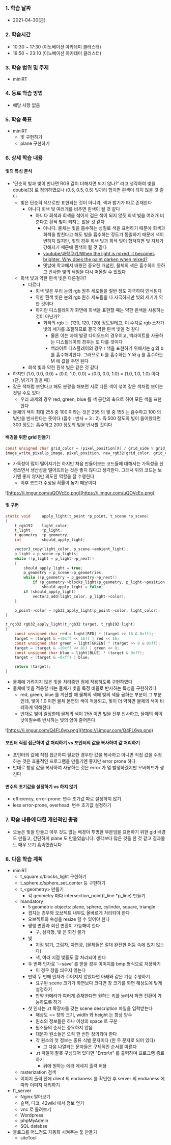 ### 1. 학습 날짜

- 2021-04-30(금)

### 2. 학습시간

- 10:30 ~ 17:30 (이노베이션 아카데미 클러스터)
- 19:50 ~ 23:10 (이노베이션 아카데미 클러스터)

### 3. 학습 범위 및 주제

- miniRT

### 4. 동료 학습 방법

- 해당 사항 없음

### 5. 학습 목표

- miniRT
  - 빛 구현하기
  - plane 구현하기

### 6. 상세 학습 내용

#### 빛의 특성 분석

- '단순히 빛과 빛이 만나면 RGB 값이 더해지면 되지 않나?' 라고 생각하여 빛을 double[3] 로 정의하였으나 (0.5, 0.5, 0.5) 빛끼리 합치면 흰색이 되지 않을 것 같다
  - 빛은 단순히 색으로만 표현되는 것이 아니라, 색과 밝기가 따로 존재한다
    - 아니다 회색 빛 여러개를 비추면 흰색이 될 것 같다
	  - 아니다 회색과 회색을 섞어서 검은 색이 되지 않듯 회색 빛을 여러개 비춘다고 흰색 빛이 되지는 않을 것 같다
	    - 아니다. 물체는 빛을 흡수하는 성질로 색을 표현하기 때문에 회색과 회색을 합친다고 해도 빛을 흡수하는 정도가 동일하기 때문에 색이 변하지 않지만, 빛의 경우 회색 빛과 회색 빛이 합쳐지면 빛 자체가 강해지기 때문에 흰색이 될 것 같다
		- [youtube/과학쿠키/When the light is mixed, it becomes brighter. Why does the paint darken when mixed?](https://www.youtube.com/watch?v=d8dyMnFFxWg)
		- 옛날에 학교에서 배웠던 중요한 개념인, 물체의 색은 흡수하지 못하고 반사한 빛의 색임을 다시 떠올릴 수 있었다
  - 회색 빛과 약한 흰색 빛은 다른걸까?
    - 다르다
	  - 회색 빛은 우리 눈의 rgb 원추 세포들을 절반 정도 자극하여 인식된다
	  - 약한 흰색 빛은 눈의 rgb 원추 세포들을 다 자극하지만 빛의 세기가 약한 것이다
	  - 하지만 디스플레이가 화면에 회색을 표현할 때는 약한 흰색을 사용하는 것이 아닌가?
	    - 회색의 rgb 는 (120, 120, 120) 정도일테고, 이 수치로 rgb 소자가 빛의 세기를 조절하므로 결국 약한 흰색 빛일 것 같다
		  - 물론 이는 자체 발광 다이오드의 경우이고, 백라이트를 사용하는 디스플레이의 경우는 또 다를 것이다
		  - 백라이트 디스플레이의 경우 r 색을 표현하기 위해서는 g 와 b 를 흡수해야한다. 그러므로 b 를 흡수하는 Y 와 g 를 흡수하는 M 에 값을 주면 된다
	- 회색 빛과 약한 흰색 빛은 같은 것 같다
- 하지만 (1.0, 0.0, 0.0) + (0.0, 1.0, 0.0) + (0.0, 0.0, 1.0) = (1.0, 1.0, 1.0) 이다 (단, 밝기가 같을 때)
- 같은 색처럼 보인다고 해도 분광을 해보면 서로 다른 색이 섞여 같은 색처럼 보이는 것일 수도 있다
  - 우리 과제의 경우 red, green, blue 를 색 공간의 축으로 하여 모든 색을 표현한다
- 물체의 색이 최대 255 중 100 이라는 것은 255 의 빛 중 155 는 흡수하고 100 의 빛만을 반사한다는 뜻이다 (흡수 : 반사 = 3 : 2). 즉 500 정도의 빛이 들어왔다면 300 정도는 흡수하고 200 정도의 빛을 반사할 것이다

#### 배경을 위한 grid 만들기

```c
const unsigned char grid_color = (pixel_position[X] / grid_side % grid_side + pixel_positioc[Y] / grid_side % grid_side) % 2 ? 0xd4 : 0xff;
image_write_pixel(p_image, pixel_position, new_rgb32(grid_color, grid_color, grid_color));
```

- 가독성이 많이 떨어지기는 하지만 처음 만들어보는 코드들에 대해서는 가독성을 신경쓰면서 생산성을 떨어뜨리는 것은 좋지 않다고 생각한다. 그래서 위의 코드는 보기엔 좋지 않지만 의도한 역할을 잘 수행한다
  - 이후 코드가 수정될 확률이 높기 때문이다

![https://i.imgur.com/uQOVcEo.png](https://i.imgur.com/uQOVcEo.png)

#### 빛 구현

```c
static void     apply_light(t_point *p_point, t_scene *p_scene)
{
    t_rgb192    light_color;
    t_light     *p_light;
    t_geometry  *p_geometry;
    int         should_apply_light;

    vector3_copy(light_color, p_scene->ambient_light);
    p_light = p_scene->p_lights;
    while ((p_light = p_light->p_next))
    {
        should_apply_light = true;
        p_geometry = p_scene->p_geometries;
        while ((p_geometry = p_geometry->p_next))
            if (p_geometry->blocks_light(p_geometry, p_light->position, p_point->position))
                should_apply_light = false;
        if (should_apply_light)
            vector3_add(light_color, p_light->color);
    }

    p_point->color = rgb32_apply_light(p_point->color, light_color);
}

t_rgb32 rgb32_apply_light(t_rgb32 target, t_rgb192 light)
{
    const unsigned char red = light[RED] * (target >> 16 & 0xff);
    target = (target & ~(0xff << 16)) | red << 16;
    const unsigned char green = light[GREEN] * (target >> 8 & 0xff);
    target = (target & ~(0xff << 8)) | green << 8;
    const unsigned char blue = light[BLUE] * (target & 0xff);
    target = (target & ~0xff) | blue;

    return (target);
}
```

- 물체에 가려지지 않은 빛을 처리중인 점에 적용하도록 구현하였다
- 물체에 빛을 적용할 때는 물체가 빛을 특정 비율로 반사하는 특성을 구현하였다
  - red, green, blue 를 계산할 때 물체의 색에 빛의 색을 곱하는 부분이 그 부분인데, 빛이 1.0 이면 물체 본연의 색이 적용되고, 빛이 더 약하면 물체의 색이 비례하게 약해진다
  - 반대로 빛이 일정한데 물체의 색이 255 이면 빛을 전부 반사하고, 물체의 색이 낮아질수록 반사하는 빛의 양이 줄어든다

![https://i.imgur.com/Q4FL6yp.png](https://i.imgur.com/Q4FL6yp.png)

#### 포인터 직접 접근하여 값 처리하기 vs 포인터의 값을 복사하여 값 처리하기

- 포인터의 값에 직접 접근하여 필요한 경우만 값을 복사하고 아니면 직접 값을 수정하는 것은 효율적인 프로그램을 만들기엔 좋지만 error prone 하다
- 반대로 항상 값을 복사하여 사용하는 것은 error 가 덜 발생하겠지만 오버헤드가 생긴다

#### 변수의 초기값을 설정하기 vs 하지 않기

- efficiency, error-prone: 변수 초기값 따로 설정하지 않기
- less error-prone, overhead: 변수 초기값 설정하기

### 7. 학습 내용에 대한 개인적인 총평

- 오늘은 빛을 만들고 아무 것도 없는 배경이 투명한 부분임을 표현하기 위한 gid 배경도 만들고, 간단하게 plane 도 만들었습니다. 생각보다 많은 것을 한 것 같고 결과물도 매우 보기 흡족했습니다

### 8. 다음 학습 계획

- miniRT
  - t\_square.c/blocks\_light 구현하기
  - t\_sphere.c/sphere\_set\_center 등 구현하기
  - t\_\<geometry\> 만들기
    - 각 geometry 마다 intersection\_point(t\_line \*p\_line) 만들기
  - mandatory
    - 5 geometric objects: plane, sphere, cylinder, square, triangle
    - 겹치는 경우와 오브젝트 내부도 올바르게 처리되야 한다
    - 오브젝트의 속성을 resize 할 수 있어야 한다
    - 평행 변환과 회전 변환이 가능해야 한다
      - 구, 삼각형, 빛 은 회전 불가
    - 빛
      - 지점 밝기, 그림자, 자연광, (물체들은 절대 완전한 어둠 속에 있지 않는다)
      - 색, 여러 지점 빛들도 잘 처리되야 한다
    - 두 번째 인자로 '--save' 를 받을 경우 이미지를 bmp 형식으로 저장하기
      - 이 경우 창을 띄우지 않는다
    - 만약 두 번째 인자가 주어지지 않았다면 아래와 같은 기능 수행하기
      - 요구된 scene 크기가 화면보다 크다면 창 크기를 화면 해상도에 맞게 설정하기
      - 만약 카메라가 여러개 존재한다면 원하는 키를 눌러서 화면 전환이 가능하도록 하기
    - 첫 인자는 .rt 확장자를 갖는 scene description 파일을 입력받는다
      - 해상도 == 창의 크기, width 와 height 는 항상 양수
      - 원소의 정보들은 하나 이상의 space 로 구분
      - 원소들의 순서는 중요하지 않음
      - 대문자 원소들은 오직 한 번만 정의되야 한다
      - 각 원소의 첫 정보는 종류 식별 문자이다 (한 두 문자로 되어 있다)
        - 그 다음 나열되는 문자들은 구체적인 순서를 따른다
      - .rt 파일이 잘못 구성되어 있다면 "Error\n" 를 출력하며 프로그램 종료하기
        - 뒤에 원하는 에러 메세지 출력 허용
  - rasterization 검색
  - 이미지 출력 전에 client 의 endianess 를 확인한 후 server 의 endianess 에 따라 이미지
처리하기
- ft\_server
  - Nginx 알아보기
  - 슬랙, 디코, 42wiki 에서 정보 얻기
  - vnc 로 돌려보기
  - Wordpress
  - phpMyAdmin
  - SQL databse
- 블로그를 어느정도 자동화 시켜주는 툴 만들기
  - siteTool
